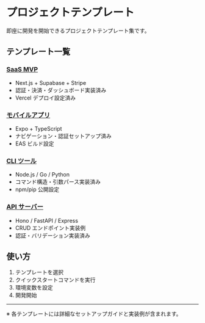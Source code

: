 # プロジェクトテンプレート

即座に開発を開始できるプロジェクトテンプレート集です。

## テンプレート一覧

### [SaaS MVP](/templates/saas-mvp)
- Next.js + Supabase + Stripe
- 認証・決済・ダッシュボード実装済み
- Vercel デプロイ設定済み

### [モバイルアプリ](/templates/mobile-app)
- Expo + TypeScript
- ナビゲーション・認証セットアップ済み
- EAS ビルド設定

### [CLI ツール](/templates/cli-tool)
- Node.js / Go / Python
- コマンド構造・引数パース実装済み
- npm/pip 公開設定

### [API サーバー](/templates/api-server)
- Hono / FastAPI / Express
- CRUD エンドポイント実装例
- 認証・バリデーション実装済み

## 使い方

1. テンプレートを選択
2. クイックスタートコマンドを実行
3. 環境変数を設定
4. 開発開始

---

※ 各テンプレートには詳細なセットアップガイドと実装例が含まれます。
